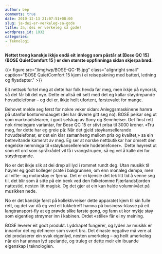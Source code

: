 ```yaml
---
author: bep
comments: true
date: 2010-12-13 21:07:51+00:00
slug: ja-dei-er-verkeleg-sa-gode
title: Ja, dei er verkeleg så gode!
wordpress_id: 1032
categories:
- Teknologi
---
```


**Nettet treng kanskje ikkje endå eit innlegg som påstår at [Bose QC 15](BOSE QuietComfort 15 ) er den største oppfinninga sidan skjerpa brød.**

<!--more-->

{{< figure src="/img/wp/BOSE-QC-15.jpg" class="alignright small" caption="BOSE QuietComfort 15 kjem i ei reisepakning med batteri, ledning og flyadapter." >}}

Eit nettsøk fortel meg at dette har folk hevda før meg, men ikkje på nynorsk, så det får bli det nye. Dette er altså eit sett med det eg kallar støydrepande hovudtelefonar – og dei er, ikkje heilt ufortent, førstevalet for mange.

Behovet melde seg først for nokre veker sidan: Anleggsmaskinene hamra på utanfor kontorvindauget (dei har diverre gitt seg no). BOSE peikar seg ut som marknadsleiaren, i godt selskap av Sony og Sennheiser. Det finst rett nok rimelegare variantar, for Bose QC 15 er stivt prisa til 3000 kroner. «Tru meg, for dette har eg greie på: Når det gjeld støykansellerande hovudtelefonar, er det ein klar samanheng mellom pris og kvalitet,» sa ein betrevitande kamerat av meg. Eg ser at norske nettbutikkar har omsett den engelske nemninga til «støykansellerende hodetelefoner».  Dette høyrest ut som eit ord som språkrådet vil få i vrangstrupen, så eg vel å kalle dei for støydrepande.

No er det ikkje slik at dei drep all lyd i rommet rundt deg. Utan musikk til høyrer eg godt kolleger prate i bakgrunnen, om enn monaleg dempa, men all vifte- og motorstøy er fjerna. Det er ei kjensle det tek litt tid å venne seg til, det blir som å sitte på ein benk ved den folketomme Fjærlandsfjorden nattestid, nesten litt magisk. Og det gjer at ein kan halde volumnivået på musikken nede.

No er det kanskje først på kollektivreiser dette apparatet kjem til sin fulle rett, og det var då eg ved eit lukketreff hamna på business-klasse på eit langtransport-fly at eg prøvde slike første gong, og fann ut kor mykje støy som eigentleg strøymer inn i kabinen. Ordet «stille» får ei ny meining.

BOSE leverer eit godt produkt. Lyddrapet fungerer, og lyden av musikk er innanfor det eg definerer som svært bra. Det éinaste negative må vere at dei produserer ein svak eigenlyd, nesten umerkeleg – og heilt umerkeleg når ein har annan lyd spelande, og truleg er dette meir ein ibuande eigenskap i teknologien.
